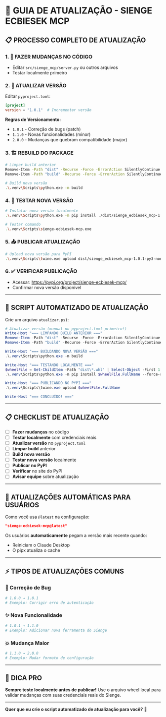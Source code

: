 # 🔄 GUIA DE ATUALIZAÇÃO - SIENGE ECBIESEK MCP

## 📋 **PROCESSO COMPLETO DE ATUALIZAÇÃO**

### **1. 📝 FAZER MUDANÇAS NO CÓDIGO**
- Editar `src/sienge_mcp/server.py` ou outros arquivos
- Testar localmente primeiro

### **2. 🔢 ATUALIZAR VERSÃO**
Editar `pyproject.toml`:
```toml
[project]
version = "1.0.1"  # Incrementar versão
```

**Regras de Versionamento:**
- `1.0.1` - Correção de bugs (patch)
- `1.1.0` - Novas funcionalidades (minor)
- `2.0.0` - Mudanças que quebram compatibilidade (major)

### **3. 🏗️ REBUILD DO PACKAGE**
```bash
# Limpar build anterior
Remove-Item -Path "dist" -Recurse -Force -ErrorAction SilentlyContinue
Remove-Item -Path "build" -Recurse -Force -ErrorAction SilentlyContinue

# Build nova versão
.\.venv\Scripts\python.exe -m build
```

### **4. 🧪 TESTAR NOVA VERSÃO**
```bash
# Instalar nova versão localmente
.\.venv\Scripts\python.exe -m pip install ./dist/sienge_ecbiesek_mcp-1.0.1-py3-none-any.whl --force-reinstall

# Testar comando
.\.venv\Scripts\sienge-ecbiesek-mcp.exe
```

### **5. 📤 PUBLICAR ATUALIZAÇÃO**
```bash
# Upload nova versão para PyPI
.\.venv\Scripts\twine.exe upload dist/sienge_ecbiesek_mcp-1.0.1-py3-none-any.whl
```

### **6. ✅ VERIFICAR PUBLICAÇÃO**
- Acessar: https://pypi.org/project/sienge-ecbiesek-mcp/
- Confirmar nova versão disponível

---

## 🚀 **SCRIPT AUTOMATIZADO DE ATUALIZAÇÃO**

Crie um arquivo `atualizar.ps1`:

```powershell
# Atualizar versão (manual no pyproject.toml primeiro!)
Write-Host "=== LIMPANDO BUILD ANTERIOR ==="
Remove-Item -Path "dist" -Recurse -Force -ErrorAction SilentlyContinue
Remove-Item -Path "build" -Recurse -Force -ErrorAction SilentlyContinue

Write-Host "=== BUILDANDO NOVA VERSÃO ==="
.\.venv\Scripts\python.exe -m build

Write-Host "=== TESTANDO LOCALMENTE ==="
$wheelFile = Get-ChildItem -Path "dist\*.whl" | Select-Object -First 1
.\.venv\Scripts\python.exe -m pip install $wheelFile.FullName --force-reinstall

Write-Host "=== PUBLICANDO NO PYPI ==="
.\.venv\Scripts\twine.exe upload $wheelFile.FullName

Write-Host "=== CONCLUÍDO! ==="
```

---

## 📋 **CHECKLIST DE ATUALIZAÇÃO**

- [ ] **Fazer mudanças** no código
- [ ] **Testar localmente** com credenciais reais
- [ ] **Atualizar versão** no `pyproject.toml`
- [ ] **Limpar build** anterior
- [ ] **Build nova versão**
- [ ] **Testar nova versão** localmente
- [ ] **Publicar no PyPI**
- [ ] **Verificar** no site do PyPI
- [ ] **Avisar equipe** sobre atualização

---

## 🔄 **ATUALIZAÇÕES AUTOMÁTICAS PARA USUÁRIOS**

Como você usa `@latest` na configuração:
```json
"sienge-ecbiesek-mcp@latest"
```

Os usuários **automaticamente** pegam a versão mais recente quando:
- Reiniciam o Claude Desktop
- O pipx atualiza o cache

---

## ⚡ **TIPOS DE ATUALIZAÇÕES COMUNS**

### **🐛 Correção de Bug**
```bash
# 1.0.0 → 1.0.1
# Exemplo: Corrigir erro de autenticação
```

### **✨ Nova Funcionalidade**
```bash
# 1.0.1 → 1.1.0
# Exemplo: Adicionar nova ferramenta do Sienge
```

### **💥 Mudança Maior**
```bash
# 1.1.0 → 2.0.0
# Exemplo: Mudar formato de configuração
```

---

## 🎯 **DICA PRO**

**Sempre teste localmente antes de publicar!** Use o arquivo wheel local para validar mudanças com suas credenciais reais do Sienge.

---

**Quer que eu crie o script automatizado de atualização para você?** 🤔
